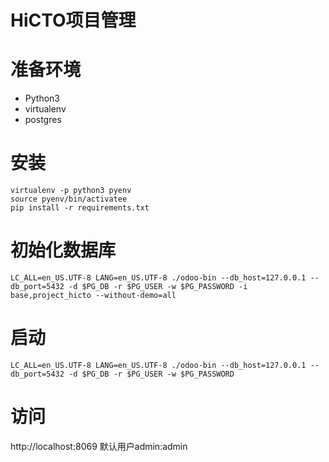 HiCTO项目管理
=============


# 准备环境
* Python3 
* virtualenv
* postgres

# 安装

```
virtualenv -p python3 pyenv
source pyenv/bin/activatee
pip install -r requirements.txt
```

# 初始化数据库

```
LC_ALL=en_US.UTF-8 LANG=en_US.UTF-8 ./odoo-bin --db_host=127.0.0.1 --db_port=5432 -d $PG_DB -r $PG_USER -w $PG_PASSWORD -i base,project_hicto --without-demo=all
```

# 启动
```
LC_ALL=en_US.UTF-8 LANG=en_US.UTF-8 ./odoo-bin --db_host=127.0.0.1 --db_port=5432 -d $PG_DB -r $PG_USER -w $PG_PASSWORD
```

# 访问
http://localhost:8069
默认用户admin:admin

